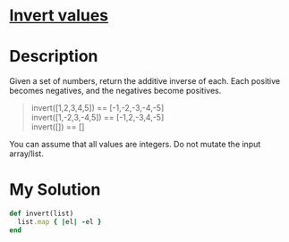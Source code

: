 # [Invert values](https://www.codewars.com/kata/5899dc03bc95b1bf1b0000ad)

# Description
Given a set of numbers, return the additive inverse of each. Each positive becomes negatives, and the negatives become 
positives.

>invert([1,2,3,4,5]) == [-1,-2,-3,-4,-5]\
invert([1,-2,3,-4,5]) == [-1,2,-3,4,-5]\
invert([]) == []

You can assume that all values are integers. Do not mutate the input array/list.

# My Solution
```ruby
def invert(list)
  list.map { |el| -el }
end
```
